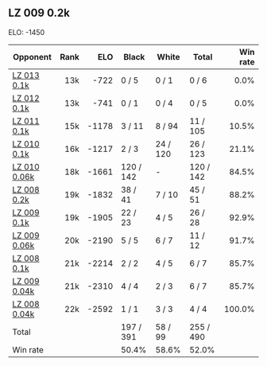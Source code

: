 ## LZ 009 0.2k ##

ELO: -1450

Opponent | Rank | ELO | Black | White | Total | Win rate
---------|-----:|----:|-------|-------|-------|-------:
[LZ 013 0.1k](LZ%20013%200.1k.md) | 13k | -722 | 0 / 5 | 0 / 1 | 0 / 6 | 0.0%
[LZ 012 0.1k](LZ%20012%200.1k.md) | 13k | -741 | 0 / 1 | 0 / 4 | 0 / 5 | 0.0%
[LZ 011 0.1k](LZ%20011%200.1k.md) | 15k | -1178 | 3 / 11 | 8 / 94 | 11 / 105 | 10.5%
[LZ 010 0.1k](LZ%20010%200.1k.md) | 16k | -1217 | 2 / 3 | 24 / 120 | 26 / 123 | 21.1%
[LZ 010 0.06k](LZ%20010%200.06k.md) | 18k | -1661 | 120 / 142 | - | 120 / 142 | 84.5%
[LZ 008 0.2k](LZ%20008%200.2k.md) | 19k | -1832 | 38 / 41 | 7 / 10 | 45 / 51 | 88.2%
[LZ 009 0.1k](LZ%20009%200.1k.md) | 19k | -1905 | 22 / 23 | 4 / 5 | 26 / 28 | 92.9%
[LZ 009 0.06k](LZ%20009%200.06k.md) | 20k | -2190 | 5 / 5 | 6 / 7 | 11 / 12 | 91.7%
[LZ 008 0.1k](LZ%20008%200.1k.md) | 21k | -2214 | 2 / 2 | 4 / 5 | 6 / 7 | 85.7%
[LZ 009 0.04k](LZ%20009%200.04k.md) | 21k | -2310 | 4 / 4 | 2 / 3 | 6 / 7 | 85.7%
[LZ 008 0.04k](LZ%20008%200.04k.md) | 22k | -2592 | 1 / 1 | 3 / 3 | 4 / 4 | 100.0%
Total | | | 197 / 391 | 58 / 99 | 255 / 490 | 
Win rate| | | 50.4% | 58.6% | 52.0% | 
